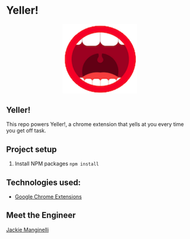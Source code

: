 # Yeller!

<div align="center">
  <img alt="Logo" src="public/mouth.png" width="200" />
</div>

## Yeller!

This repo powers Yeller!, a chrome extension that yells at you every time you get off task.

## Project setup

1. Install NPM packages `npm install`

## Technologies used:

- [Google Chrome Extensions](https://developer.chrome.com/docs/extensions/)

## Meet the Engineer

[Jackie Manginelli](https://github.com/jmanginelli11)<br />
